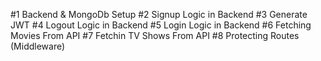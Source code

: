 #1 Backend & MongoDb Setup
#2 Signup Logic in Backend
#3 Generate JWT
#4 Logout Logic in Backend
#5 Login Logic in Backend
#6 Fetching Movies From API
#7 Fetchin TV Shows From API
#8 Protecting Routes (Middleware)